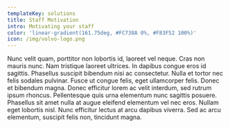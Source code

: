 ```yaml
---
templateKey: solutions
title: Staff Motivation
intro: Motivating your staff
color: 'linear-gradient(161.75deg, #FC738A 0%, #F83F52 100%)'
icon: /img/volvo-logo.png
---
```

Nunc velit quam, porttitor non lobortis id, laoreet vel neque. Cras non mauris nunc. Nam tristique laoreet ultrices. In dapibus congue eros id sagittis. Phasellus suscipit bibendum nisi ac consectetur. Nulla et tortor nec felis sodales pulvinar. Fusce ut congue felis, eget ullamcorper felis. Donec et bibendum magna. Donec efficitur lorem ac velit interdum, sed rutrum ipsum rhoncus. Pellentesque quis urna elementum nunc sagittis posuere. Phasellus sit amet nulla at augue eleifend elementum vel nec eros. Nullam eget lobortis nisl. Nunc efficitur lectus at arcu dapibus viverra. Sed ac arcu elementum, suscipit felis non, tincidunt magna.
